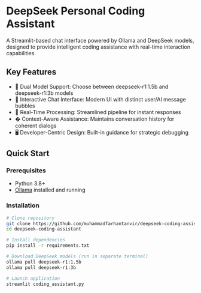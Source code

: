 # DeepSeek Personal Coding Assistant



A Streamlit-based chat interface powered by Ollama and DeepSeek models, designed to provide intelligent coding assistance with real-time interaction capabilities.

## Key Features

- 🧠 Dual Model Support: Choose between deepseek-r1:1.5b and deepseek-r1:3b models
- 💬 Interactive Chat Interface: Modern UI with distinct user/AI message bubbles
- 🚀 Real-Time Processing: Streamlined pipeline for instant responses
- � Context-Aware Assistance: Maintains conversation history for coherent dialogs
- 🖥 Developer-Centric Design: Built-in guidance for strategic debugging

## Quick Start

### Prerequisites
- Python 3.8+
- [Ollama](https://ollama.com/) installed and running

### Installation
```bash
# Clone repository
git clone https://github.com/muhammadfarhantanvir/deepseek-coding-assistant
cd deepseek-coding-assistant

# Install dependencies
pip install -r requirements.txt

# Download DeepSeek models (run in separate terminal)
ollama pull deepseek-r1:1.5b
ollama pull deepseek-r1:3b

# Launch application
streamlit coding_assistant.py